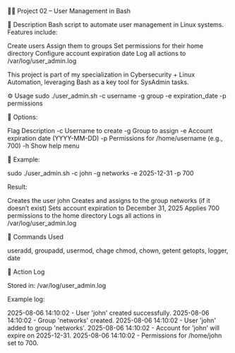 🧑‍💻 Project 02 – User Management in Bash

📌 Description
Bash script to automate user management in Linux systems. Features include:

Create users
Assign them to groups
Set permissions for their home directory
Configure account expiration date
Log all actions to /var/log/user_admin.log

This project is part of my specialization in Cybersecurity + Linux Automation, leveraging Bash as a key tool for SysAdmin tasks.

⚙️ Usage
sudo ./user_admin.sh -c username -g group -e expiration_date -p permissions

📘 Options:

Flag	Description
-c	Username to create
-g	Group to assign
-e	Account expiration date (YYYY-MM-DD)
-p	Permissions for /home/username (e.g., 700)
-h	Show help menu

📝 Example:

sudo ./user_admin.sh -c john -g networks -e 2025-12-31 -p 700

Result:

Creates the user john
Creates and assigns to the group networks (if it doesn’t exist)
Sets account expiration to December 31, 2025
Applies 700 permissions to the home directory
Logs all actions in /var/log/user_admin.log

🧠 Commands Used

useradd, groupadd, usermod, chage
chmod, chown, getent
getopts, logger, date

📁 Action Log

Stored in: /var/log/user_admin.log

Example log:

2025-08-06 14:10:02 - User 'john' created successfully.
2025-08-06 14:10:02 - Group 'networks' created.
2025-08-06 14:10:02 - User 'john' added to group 'networks'.
2025-08-06 14:10:02 - Account for 'john' will expire on 2025-12-31.
2025-08-06 14:10:02 - Permissions for /home/john set to 700.
